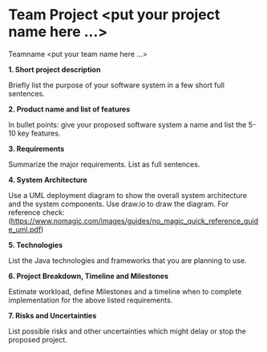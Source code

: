 # Team Project <put your project name here ...>
Teamname <put your team name here ...>

**1. Short project description**

Briefly list the purpose of your software system in a few short full sentences.

**2.	Product name and list of features**

In bullet points: give your proposed software system a name and list the 5-10 key features.

**3.	Requirements**

Summarize the major requirements. List as full sentences.

**4.	System Architecture**

Use a UML deployment diagram to show the overall system architecture and the system components. Use draw.io to draw the diagram. For reference check: (https://www.nomagic.com/images/guides/no_magic_quick_reference_guide_uml.pdf)

**5.	Technologies**

List the Java technologies and frameworks that you are planning to use.

**6.	Project Breakdown, Timeline and Milestones**

Estimate workload, define Milestones and a timeline when to complete implementation for the above listed requirements.

**7.	Risks and Uncertainties**

List possible risks and other uncertainties which might delay or stop the proposed project.
